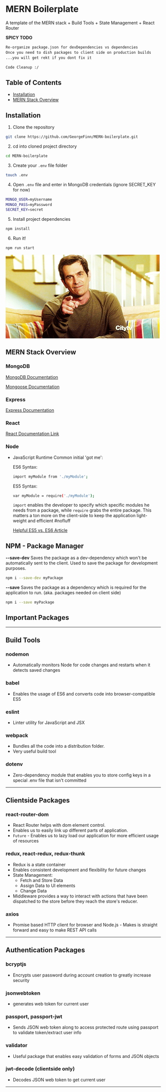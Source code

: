 # __MERN Boilerplate__

A template of the MERN stack + Build Tools + State Management + React Router

__SPICY TODO__
```sh
Re-organize package.json for devDependencies vs dependencies
Once you need to dish packages to client side on production builds
...you will get rekt if you dont fix it
```

```sh
Code Cleanup :/
```

## __Table of Contents__

- [Installation](#installation)
- [MERN Stack Overview](#mern-overview)

## __Installation__

1. Clone the repository
```sh
git clone https://github.com/GeorgeFinn/MERN-boilerplate.git
```
2. cd into cloned project directory
```sh
cd MERN-boilerplate
```

3. Create your `.env` file folder
```sh
touch .env
```
4. Open `.env` file and enter in MongoDB credentials (ignore SECRET_KEY for now)
```sh
MONGO_USER=myUsername
MONGO_PASS=myPassword
SECRET_KEY=secret
```
5. Install project dependencies
```sh
npm install
```

6. Run it!
```sh
npm run start
```
![](you-got-this.gif)

## __MERN Stack Overview__
### __MongoDB__
[MongoDB Documentation](https://docs.mongodb.com/?_ga=2.261222671.385300794.1538082235-26708666.1537317964)

[Mongoose Documentation](https://mongoosejs.com/docs/guides.html)



### __Express__
[Express Documentation](http://expressjs.com/en/4x/api.html)



### __React__
[React Documentation Link](https://reactjs.org/docs/hello-world.html)


### __Node__
- JavaScript Runtime
Common initial 'got me':

  ES6 Syntax:
  ```sh
  import myModule from './myModule';
  ```
  ES5 Syntax:
  ```sh
  var myModule = require('./myModule');
  ```
  `import` enables the developer to specify which specific modules he needs from a package, while `require` grabs the entire package.  This matters a ton more on the client-side to keep the application light-weight and efficient #nofluff

  [Helpful ES5 vs. ES6 Article](https://codeburst.io/es5-vs-es6-with-example-code-9901fa0136fc)


## __NPM__ - Package Manager
__--save-dev__
Saves the package as a dev-dependency which won't be automatically sent to the client.  Used to save the package for development purposes.


```sh
npm i --save-dev myPackage
```

__--save__
Saves the package as a dependency which is required for the application to run. (aka. packages needed on client side)

```sh
npm i --save myPackage
```
## __Important Packages__

---

## __Build Tools__
### nodemon

- Automatically monitors Node for code changes and restarts when it detects saved changes

### babel

- Enables the usage of ES6 and converts code into browser-compatible ES5

### eslint

- Linter utility for JavaScript and JSX

### webpack

- Bundles all the code into a distribution folder.
- Very useful build tool

### dotenv

- Zero-dependency module that enables you to store config keys in a special .env file that isn't committed

---

## __Clientside Packages__
### react-router-dom

- React Router helps with dom element control.
- Enables us to easily link up different parts of application.
- `Future` - Enables us to lazy load our application for more efficient usage of resources

### redux, react-redux, redux-thunk

- Redux is a state container
- Enables consistent development and flexibility for future changes
- State Management:
  - Fetch and Store Data
  - Assign Data to UI elements
  - Change Data
- Middleware provides a way to interact with actions that have been dispatched to the store before they reach the store's reducer.

### axios

- Promise based HTTP client for browser and Node.js - Makes is straight forward and easy to make REST API calls


---


## __Authentication Packages__
### bcryptjs

- Encrypts user password during account creation to greatly increase security

### jsonwebtoken

- generates web token for current user

### passport, passport-jwt

- Sends JSON web token along to access protected route using passport to validate token/extract user info

### validator

- Useful package that enables easy validation of forms and JSON objects

### jwt-decode (clientside only)

- Decodes JSON web token to get current user

---

